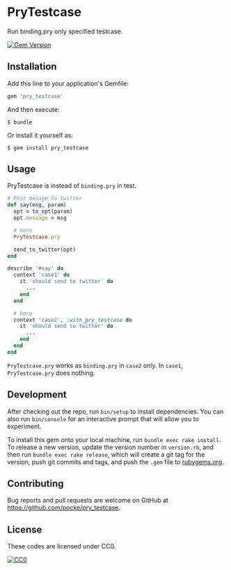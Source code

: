 # PryTestcase

Run binding.pry only specified testcase.

[![Gem Version](https://badge.fury.io/rb/pry_testcase.svg)](https://badge.fury.io/rb/pry_testcase)

## Installation

Add this line to your application's Gemfile:

```ruby
gem 'pry_testcase'
```

And then execute:

    $ bundle

Or install it yourself as:

    $ gem install pry_testcase

## Usage

PryTestcase is instead of `binding.pry` in test.

```ruby
# Post mesage to twitter
def say(msg, param)
  opt = to_opt(param)
  opt.message = msg

  # here
  PryTestcase.pry

  send_to_twitter(opt)
end
```

```ruby
describe '#say' do
  context 'case1' do
    it 'should send to twitter' do
      ...
    end
  end

  # here
  context 'case2', :with_pry_testcase do
    it 'should send to twitter' do
      ...
    end
  end
end
```

`PryTestcase.pry` works as `binding.pry` in `case2` only.
In `case1`, `PryTestcase.pry` does nothing.



## Development

After checking out the repo, run `bin/setup` to install dependencies. You can also run `bin/console` for an interactive prompt that will allow you to experiment.

To install this gem onto your local machine, run `bundle exec rake install`. To release a new version, update the version number in `version.rb`, and then run `bundle exec rake release`, which will create a git tag for the version, push git commits and tags, and push the `.gem` file to [rubygems.org](https://rubygems.org).

## Contributing

Bug reports and pull requests are welcome on GitHub at https://github.com/pocke/pry_testcase.


License
-------

These codes are licensed under CC0.

[![CC0](http://i.creativecommons.org/p/zero/1.0/88x31.png "CC0")](http://creativecommons.org/publicdomain/zero/1.0/deed.en)
